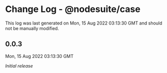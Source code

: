 # Change Log - @nodesuite/case

This log was last generated on Mon, 15 Aug 2022 03:13:30 GMT and should not be manually modified.

## 0.0.3
Mon, 15 Aug 2022 03:13:30 GMT

_Initial release_

